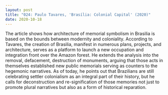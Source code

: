 ```yaml
---
layout: post
title: "024: Paulo Tavares, 'Brasília: Colonial Capital' (2020)"
date: 2020-10-18
---
```

The article shows how architecture of memorial symbolism in Brasilia is based on the bounds between modernity and coloniality. According to Tavares, the creation of Brasilia, manifest in numerous plans, projects, and architecture, serves as a platform to launch a new occupation and integration front over the Amazon forest. He extends the analysis into the removal, defacement, destruction of monuments, arguing that those acts in themselves established new public memorials serving as counters to the hegemonic narratives. As of today, he points out that Brazilians are still celebrating settler colonialism as an integral part of their history, but he calls for deconstruction and re-signification of those memories not just to promote plural narratives but also as a form of historical reparation.
